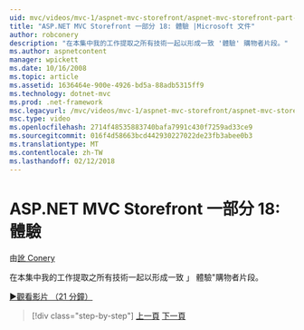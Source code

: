 ```yaml
---
uid: mvc/videos/mvc-1/aspnet-mvc-storefront/aspnet-mvc-storefront-part-18-creating-an-experience
title: "ASP.NET MVC Storefront 一部分 18: 體驗 |Microsoft 文件"
author: robconery
description: "在本集中我的工作提取之所有技術一起以形成一致 '體驗' 購物者片段。"
ms.author: aspnetcontent
manager: wpickett
ms.date: 10/16/2008
ms.topic: article
ms.assetid: 1636464e-900e-4926-bd5a-88adb5315ff9
ms.technology: dotnet-mvc
ms.prod: .net-framework
msc.legacyurl: /mvc/videos/mvc-1/aspnet-mvc-storefront/aspnet-mvc-storefront-part-18-creating-an-experience
msc.type: video
ms.openlocfilehash: 2714f48535883740bafa7991c430f7259ad33ce9
ms.sourcegitcommit: 016f4d58663bcd442930227022de23fb3abee0b3
ms.translationtype: MT
ms.contentlocale: zh-TW
ms.lasthandoff: 02/12/2018
---
```

<a name="aspnet-mvc-storefront-part-18-creating-an-experience"></a>ASP.NET MVC Storefront 一部分 18: 體驗
====================
由[訛 Conery](https://github.com/robconery)

在本集中我的工作提取之所有技術一起以形成一致 」 體驗"購物者片段。

[&#9654;觀看影片 （21 分鐘）](https://channel9.msdn.com/Blogs/ASP-NET-Site-Videos/aspnet-mvc-storefront-part-18-creating-an-experience)

>[!div class="step-by-step"]
[上一頁](aspnet-mvc-storefront-part-17-checkout-with-jeff-atwood.md)
[下一頁](aspnet-mvc-storefront-part-19-processing-orders-with-windows-workflow.md)
